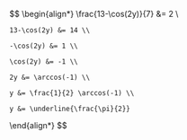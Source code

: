 $$
\begin{align*}
	\frac{13-\cos(2y)}{7} &= 2 \\
 
	13-\cos(2y) &= 14 \\
 
	-\cos(2y) &= 1 \\
 
	\cos(2y) &= -1 \\

	2y &= \arccos(-1) \\

	y &= \frac{1}{2} \arccos(-1) \\

	y &= \underline{\frac{\pi}{2}}
\end{align*}
$$
